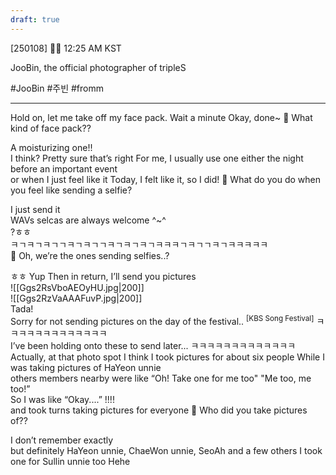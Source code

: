 ```yaml
---
draft: true
---
```

[250108] 🐣💭 12:25 AM KST

JooBin, the official photographer of tripleS  

#JooBin #주빈 #fromm

___

Hold on, let me take off my face pack. Wait a minute
Okay, done~
🫧 What kind of face pack??

A moisturizing one!!  
I think?
Pretty sure that’s right
For me, I usually use one either the night before an important event  
or when I just feel like it
Today, I felt like it, so I did!
🫧 What do you do when you feel like sending a selfie? 

I just send it  
WAVs selcas are always welcome ^~^  
?ㅎㅎ  
ㅋㄱㅋㄱㅋㄱㄱㅋㄱㅋㄱㄱㅋㄱㅋㄱㅋㄱㅋㅋㅋㄱㅋㄱㄱㅋㄱㅋㅋㅋㅋㅋ  
🫧 Oh, we’re the ones sending selfies..?

ㅎㅎ Yup 
Then in return, I’ll send you pictures  
![[Ggs2RsVboAEOyHU.jpg|200]]  
![[Ggs2RzVaAAAFuvP.jpg|200]]  
Tada!  
Sorry for not sending pictures on the day of the festival..  <sup>[KBS Song Festival]</sup>
ㅋㅋㅋㅋㅋㅋㅋㅋㅋㅋㅋㅋㅋ  
I’ve been holding onto these to send later...
ㅋㅋㅋㅋㅋㅋㅋㅋㅋㅋㅋㅋㅋ  
Actually, at that photo spot 
I think I took pictures for about six people
While I was taking pictures of HaYeon unnie  
others members nearby were like 
“Oh! Take one for me too"  "Me too, me too!”  
So I was like “Okay....”
!!!!  
and took turns taking pictures for everyone
🫧 Who did you take pictures of??

I don’t remember exactly  
but definitely HaYeon unnie, ChaeWon unnie, SeoAh and a few others
I took one for Sullin unnie too
Hehe